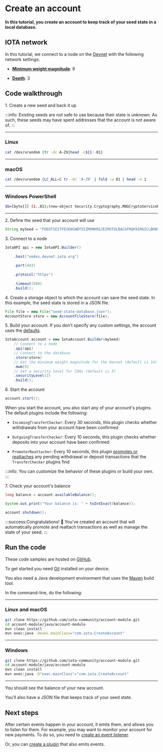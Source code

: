 # Create an account

**In this tutorial, you create an account to keep track of your seed state in a local database.**

## IOTA network

In this tutorial, we connect to a node on the [Devnet](root://getting-started/0.1/network/iota-networks.md#devnet) with the following network settings:

- **[Minimum weight magnitude](root://getting-started/0.1/network/minimum-weight-magnitude.md)**: 9

- **[Depth](root://getting-started/0.1/transactions/depth.md)**: 3

## Code walkthrough

1\. Create a new seed and back it up

:::info:
Existing seeds are not safe to use because their state is unknown. As such, these seeds may have spent addresses that the account is not aware of.
:::

--------------------
### Linux
```bash
cat /dev/urandom |tr -dc A-Z9|head -c${1:-81}
```
---
### macOS
```bash
cat /dev/urandom |LC_ALL=C tr -dc 'A-Z9' | fold -w 81 | head -n 1
```
---
### Windows PowerShell
```bash
$b=[byte[]] (1..81);(new-object Security.Cryptography.RNGCryptoServiceProvider).GetBytes($b);-join($b|%{[char[]] (65..90+57..57)[$_%27]})
```
--------------------

2\. Define the seed that your account will use

```java
String mySeed = "PUEOTSEITFEVEWCWBTSIZM9NKRGJEIMXTULBACGFRQK9IMGICLBKW9TTEVSDQMGWKBXPVCBMMCXWMNPDX";
```

3\. Connect to a node
   
```java
IotaAPI api = new IotaAPI.Builder()
                    
    .host("nodes.devnet.iota.org")
    
    .port(443)
    
    .protocol("https")
    
    .timeout(500)
    .build();
```

4\. Create a storage object to which the account can save the seed state. In this example, the seed state is stored in a JSON file.

```java
File file = new File("seed-state-database.json");
AccountStore store = new AccountFileStore(file);
```

5\. Build your account. If you don't specify any custom settings, the account uses the [defaults](https://github.com/iotaledger/iota-java/blob/dev/jota/src/main/java/org/iota/jota/config/types/IotaDefaultConfig.java).

```java
IotaAccount account = new IotaAccount.Builder(mySeed)
    // Connect to a node
    .api(api)
    // Connect to the database
    .store(store)
    // Set the minimum weight magnitude for the Devnet (default is 14)
    .mwm(9)
    // Set a security level for CDAs (default is 3)
    .securityLevel(2)
    .build();
```

6\. Start the account

```java
account.start();
```

When you start the account, you also start any of your account's plugins. The default plugins include the following:

- `IncomingTransferChecker`: Every 30 seconds, this plugin checks whether withdrawals from your account have been confirmed

- `OutgoingTransferChecker`: Every 10 seconds, this plugin checks whether deposits into your account have been confirmed

- `PromoterReattacher`: Every 10 seconds, this plugin [promotes or reattaches](root://getting-started/0.1/transactions/reattach-rebroadcast-promote.md) any pending withdrawal or deposit transactions that the `TransferChecker` plugins find 

:::info:
You can customize the behavior of these plugins or build your own.
:::

7\. Check your account's balance

```java
long balance = account.availableBalance();

System.out.print("Your balance is: " + toIntExact(balance));

account.shutdown();
```

:::success:Congratulations! :tada:
You've created an account that will automatically promote and reattach transactions as well as manage the state of your seed.
:::

## Run the code

These code samples are hosted on [GitHub](https://github.com/iota-community/account-module).

To get started you need [Git](https://git-scm.com/book/en/v2/Getting-Started-Installing-Git) installed on your device.

You also need a Java development environment that uses the [Maven](https://maven.apache.org/download.cgi) build tool.

In the command-line, do the following:

--------------------
### Linux and macOS
```bash
git clone https://github.com/iota-community/account-module.git
cd account-module/java/account-module
mvn clean install
mvn exec:java -Dexec.mainClass="com.iota.CreateAccount"
```
---
### Windows
```bash
git clone https://github.com/iota-community/account-module.git
cd account-module/java/account-module
mvn clean install
mvn exec:java -D"exec.mainClass"="com.iota.CreateAccount"
```
--------------------

You should see the balance of your new account.

You'll also have a JSON file that keeps track of your seed state.

## Next steps

After certain events happen in your account, it emits them, and allows you to listen for them. For example, you may want to monitor your account for new payments. To do so, you need to [create an event listener](../java/listen-to-events.md).

Or, you can [create a plugin](../java/create-plugin.md) that also emits events.
